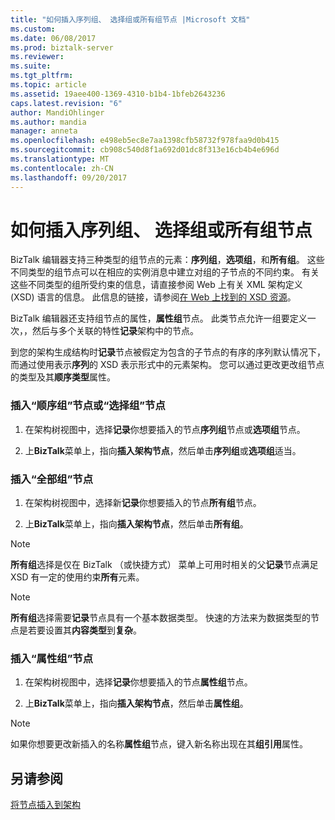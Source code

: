```yaml
---
title: "如何插入序列组、 选择组或所有组节点 |Microsoft 文档"
ms.custom: 
ms.date: 06/08/2017
ms.prod: biztalk-server
ms.reviewer: 
ms.suite: 
ms.tgt_pltfrm: 
ms.topic: article
ms.assetid: 19aee400-1369-4310-b1b4-1bfeb2643236
caps.latest.revision: "6"
author: MandiOhlinger
ms.author: mandia
manager: anneta
ms.openlocfilehash: e498eb5ec8e7aa1398cfb58732f978faa9d0b415
ms.sourcegitcommit: cb908c540d8f1a692d01dc8f313e16cb4b4e696d
ms.translationtype: MT
ms.contentlocale: zh-CN
ms.lasthandoff: 09/20/2017
---
```

# <a name="how-to-insert-a-sequence-group-choice-group-or-all-group-node"></a>如何插入序列组、 选择组或所有组节点
BizTalk 编辑器支持三种类型的组节点的元素：**序列组**，**选项组**，和**所有组**。 这些不同类型的组节点可以在相应的实例消息中建立对组的子节点的不同约束。 有关这些不同类型的组所受约束的信息，请直接参阅 Web 上有关 XML 架构定义 (XSD) 语言的信息。 此信息的链接，请参阅[在 Web 上找到的 XSD 资源](../core/xsd-resources-on-the-web.md)。  
  
 BizTalk 编辑器还支持组节点的属性，**属性组**节点。 此类节点允许一组要定义一次，，然后与多个关联的特性**记录**架构中的节点。  
  
 到您的架构生成结构时**记录**节点被假定为包含的子节点的有序的序列默认情况下，而通过使用表示**序列**的 XSD 表示形式中的元素架构。 您可以通过更改更改组节点的类型及其**顺序类型**属性。  
  
### <a name="to-insert-a-sequence-group-node-or-a-choice-group-node"></a>插入“顺序组”节点或“选择组”节点  
  
1.  在架构树视图中，选择**记录**你想要插入的节点**序列组**节点或**选项组**节点。  
  
2.  上**BizTalk**菜单上，指向**插入架构节点**，然后单击**序列组**或**选项组**适当。  
  
### <a name="to-insert-an-all-group-node"></a>插入“全部组”节点  
  
1.  在架构树视图中，选择新**记录**你想要插入的节点**所有组**节点。  
  
2.  上**BizTalk**菜单上，指向**插入架构节点**，然后单击**所有组**。  
  
> [!NOTE]
>  **所有组**选择是仅在 BizTalk （或快捷方式） 菜单上可用时相关的父**记录**节点满足 XSD 有一定的使用约束**所有**元素。  
  
> [!NOTE]
>  **所有组**选择需要**记录**节点具有一个基本数据类型。 快速的方法来为数据类型的节点是若要设置其**内容类型**到**复杂**。  
  
### <a name="to-insert-an-attribute-group-node"></a>插入“属性组”节点  
  
1.  在架构树视图中，选择**记录**你想要插入的节点**属性组**节点。  
  
2.  上**BizTalk**菜单上，指向**插入架构节点**，然后单击**属性组**。  
  
> [!NOTE]
>  如果你想要更改新插入的名称**属性组**节点，键入新名称出现在其**组引用**属性。  
  
## <a name="see-also"></a>另请参阅  
 [将节点插入到架构](../core/inserting-nodes-into-a-schema.md)
